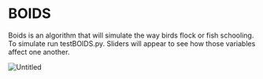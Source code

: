 # BOIDS

Boids is an algorithm that will simulate the way birds flock or fish schooling. To simulate run testBOIDS.py. Sliders will appear to see how those variables affect one another. 

![Untitled](BOIDS%20BOIDImage/Sim.png)